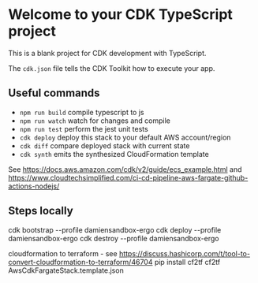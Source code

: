 # Welcome to your CDK TypeScript project

This is a blank project for CDK development with TypeScript.

The `cdk.json` file tells the CDK Toolkit how to execute your app.

## Useful commands

* `npm run build`   compile typescript to js
* `npm run watch`   watch for changes and compile
* `npm run test`    perform the jest unit tests
* `cdk deploy`      deploy this stack to your default AWS account/region
* `cdk diff`        compare deployed stack with current state
* `cdk synth`       emits the synthesized CloudFormation template

See https://docs.aws.amazon.com/cdk/v2/guide/ecs_example.html and  https://www.cloudtechsimplified.com/ci-cd-pipeline-aws-fargate-github-actions-nodejs/
## Steps locally
cdk bootstrap --profile damiensandbox-ergo
cdk deploy --profile damiensandbox-ergo
cdk destroy --profile damiensandbox-ergo

cloudformation to terraform - see https://discuss.hashicorp.com/t/tool-to-convert-cloudformation-to-terraform/46704
pip install cf2tf
cf2tf AwsCdkFargateStack.template.json 
